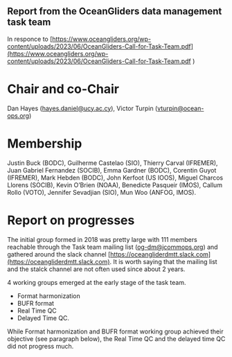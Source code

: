## Report from the OceanGliders data management task team
In responce to [https://www.oceangliders.org/wp-content/uploads/2023/06/OceanGliders-Call-for-Task-Team.pdf](https://www.oceangliders.org/wp-content/uploads/2023/06/OceanGliders-Call-for-Task-Team.pdf )

# Chair and co-Chair
Dan Hayes (hayes.daniel@ucy.ac.cy), Victor Turpin (vturpin@ocean-ops.org)

# Membership
Justin Buck (BODC), Guilherme Castelao (SIO), Thierry Carval (IFREMER), Juan Gabriel Fernandez (SOCIB), Emma Gardner (BODC), Corentin Guyot (IFREMER), Mark Hebden (BODC), John Kerfoot (US IOOS), Miguel Charcos Llorens (SOCIB), Kevin O’Brien (NOAA), Benedicte Pasqueir (IMOS), Callum Rollo (VOTO), Jennifer Sevadjian (SIO), Mun Woo (ANFOG, IMOS).

# Report on progresses
The initial group formed in 2018 was pretty large with 111 members reachable through the Task team mailing list (og-dm@jcommops.org) and gathered around the slack channel [https://oceangliderdmtt.slack.com](https://oceangliderdmtt.slack.com).
It is worth saying that the mailing list and the stalck channel are not often used since about 2 years.

4 working groups emerged at the early stage of the task team.
* Format harmonization
* BUFR format
* Real Time QC
* Delayed Time QC. 

While Format harmonization and BUFR format working group achieved their objective (see paragraph below), the Real Time QC and the delayed time QC did not progress much. 


